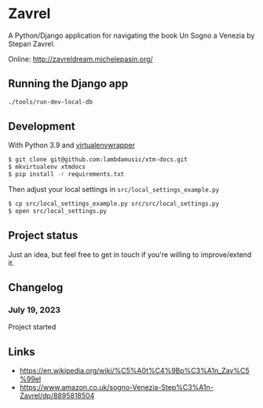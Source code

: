 # Zavrel

A Python/Django application for navigating the book Un Sogno a Venezia by Stepan Zavrel. 

Online: http://zavreldream.michelepasin.org/



## Running the Django app

```bash
./tools/run-dev-local-db
```


## Development

With Python 3.9 and [virtualenvwrapper](https://virtualenvwrapper.readthedocs.io/en/latest/index.html)

```bash
$ git clone git@github.com:lambdamusic/xtm-docs.git
$ mkvirtualenv xtmdocs
$ pip install -r requirements.txt
```

Then adjust your local settings in `src/local_settings_example.py`

```bash
$ cp src/local_settings_example.py src/src/local_settings.py
$ open src/local_settings.py
```


## Project status

Just an idea, but feel free to get in touch if you're willing to improve/extend it.  


## Changelog


### July 19, 2023 

Project started


## Links

* https://en.wikipedia.org/wiki/%C5%A0t%C4%9Bp%C3%A1n_Zav%C5%99el
* https://www.amazon.co.uk/sogno-Venezia-Step%C3%A1n-Zavrel/dp/8895818504
